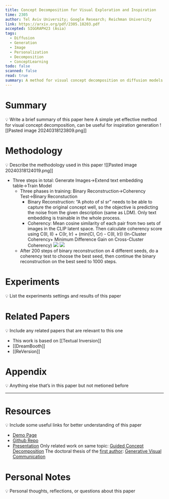 ```yaml
---
title: Concept Decomposition for Visual Exploration and Inspiration
time: 2305
author: Tel Aviv University; Google Research; Reichman University
link: https://arxiv.org/pdf/2305.18203.pdf
accepted: SIGGRAPH23 (Asia)
tags:
  - Diffusion
  - Generation
  - Image
  - Personalization
  - Decomposition
  - ConceptLearning
todo: false
scanned: false
read: true
summary: A method for visual concept decomposition on diffusion models using text embedding.
---
```

# Summary
💡 Write a brief summary of this paper here
A simple yet effective method for visual concept decomposition, can be useful for inspiration generation
![[Pasted image 20240318123809.png]]

# Methodology
💡 Describe the methodology used in this paper
![[Pasted image 20240318124019.png]]
- Three steps in total: Generate Images→Extend text embedding table→Train Model
	- Three phases in training: Binary Reconstruction→Coherency Test→Binary Reconstuction
		- Binary Reconstruction: “A photo of sl sr” needs to be able to capture the original concept well, so the objective is predicting the noise from the given description (same as LDM). Only text embedding is trainable in the whole process.
		- Coherency: Mean cosine similarity of each pair from two sets of images in the CLIP latent space. Then calculate coherency score using C(Il, Il) + C(Ir, Ir) + (min(Cl, Cr) - C(Il, Ir)) (In-Cluster Coherency+ Minimum Difference Gain on Cross-Cluster Coherency)
		  ![](https://lh7-us.googleusercontent.com/e-2qRqymz8orbn-FmNI5yYXvcRSstEcqISoWi188Z5E2fkoDw199jpNC3U4q0g8IzCUHv5HNLgC86hQMQfbxdvKFY0jQ0GP5LRYvKamU50iqOrDXmX5oCGQMd1LaMxpUToOmsl8r6dtHZLrAUmqSYGvECA=s2048)
		  ![](https://lh7-us.googleusercontent.com/GQieclxC_ol4wMsoPeXqVS--Hi3aPEDePBDL7M6dmMyH5D-IrIgzPwJ9kgxkSx468QJWJLcQE-Cuam6U5ZJfRYEgoa9WGDNwh9Uh2UwOeXH4Py0zrA9iOuus4yqM12tVCNdAjrLm1WFa64ygeKwUdVYcrA=s2048)
	- After 200 steps of binary reconstruction on 4 different seeds, do a coherency test to choose the best seed, then continue the binary reconstruction on the best seed to 1000 steps.
# Experiments
💡 List the experiments settings and results of this paper

# Related Papers
💡 Include any related papers that are relevant to this one
- This work is based on [[Textual Inversion]]
- [[DreamBooth]]
- [[ReVersion]]

# Appendix
💡 Anything else that’s in this paper but not metioned before

---
# Resources
💡 Include some useful links for better understanding of this paper
- [Demo Page](https://inspirationtree.github.io/inspirationtree/)
- [Github Repo](https://github.com/google/inspiration_tree)
- [Presentation](https://docs.google.com/presentation/d/1b-sNWDZZDjIHQDepvjW9TMKC5l8EuX2b2gXfgvTqXLs/edit#slide=id.p)
Only related work on same topic: [Guided Concept Decomposition](https://web.stanford.edu/class/archive/cs/cs224n/cs224n.1244/final-projects/YvetteYinyinLin.pdf)
The doctoral thesis of the [first author](https://yael-vinker.github.io/website/): [Generative Visual Communication](https://arxiv.org/pdf/2411.18727)
# Personal Notes
💡 Personal thoughts, reflections, or questions about this paper